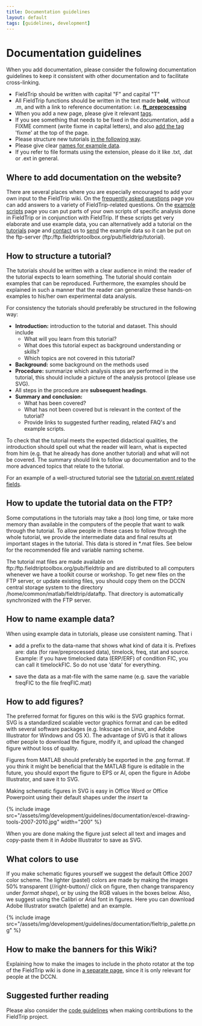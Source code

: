 ```yaml
---
title: Documentation guidelines
layout: default
tags: [guidelines, development]
---
```


# Documentation guidelines

When you add documentation, please consider the following documentation guidelines to keep it consistent with other documentation and to facilitate cross-linking.

-   FieldTrip should be written with capital "F" and capital "T"
-   All FieldTrip functions should be written in the text made **bold**, without .m, and with a link to reference documentation: i.e. **[ft_preprocessing](/reference/ft_preprocessing)**
-   When you add a new page, please give it relevant [tags](/#how_to_add_tags).
-   If you see something that needs to be fixed in the documentation, add a FIXME comment (write fixme in capital letters), and also [add the tag](/#how_to_add_tags) 'fixme' at the top of the page.
-   Please structure new tutorials [in the following way](/#how_to_structure_a_tutorial).
-   Please give clear [names for example data](</#How to name example data>).
-   If you refer to file formats using the extension, please do it like .txt, .dat or .ext in general.

## Where to add documentation on the website?

There are several places where you are especially encouraged to add your own input to the FieldTrip wiki. On the [frequently asked questions](/faq) page you can add answers to a variety of FieldTrip-related questions. On the [example scripts](/example) page you can put parts of your own scripts of specific analysis done in FieldTrip or in conjunction with FieldTrip. If these scripts get very elaborate and use example data, you can alternatively add a tutorial on the [tutorials](/tutorial) page and [contact](/contact) us to [send](/faq/how_should_i_send_example_data_to_the_developers) the example data so it can be put on the ftp-server (ftp:/ftp.fieldtriptoolbox.org/pub/fieldtrip/tutorial).

## How to structure a tutorial?

The tutorials should be written with a clear audience in mind: the reader of the tutorial expects to learn something. The tutorial should contain examples that can be reproduced. Furthermore, the examples should be explained in such a manner that the reader can generalize these hands-on examples to his/her own experimental data analysis.

For consistency the tutorials should preferably be structured in the following way:

-   **Introduction:** introduction to the tutorial and dataset. This should include
    -   What will you learn from this tutorial?
    -   What does this tutorial expect as background understanding or skills?
    -   Which topics are not covered in this tutorial?
-   **Background:** some background on the methods used
-   **Procedure:** summarize which analysis steps are performed in the tutorial, this should include a picture of the analysis protocol (please use SVG).
-   All steps in the procedure are **subsequent headings**.
-   **Summary and conclusion:**
    -   What has been covered?
    -   What has not been covered but is relevant in the context of the tutorial?
    -   Provide links to suggested further reading, related FAQ's and example scripts.

To check that the tutorial meets the expected didactical qualities, the introduction should spell out what the reader will learn, what is expected from him (e.g. that he already has done another tutorial) and what will not be covered. The summary should link to follow up documentation and to the more advanced topics that relate to the tutorial.

For an example of a well-structured tutorial see the [tutorial on event related fields](/tutorial/eventrelatedaveraging).

## How to update the tutorial data on the FTP?

Some computations in the tutorials may take a (too) long time, or take more memory than available in the  computers of the people that want to walk through the tutorial. To allow people in these cases to follow through the whole tutorial, we provide the intermediate data and final results at important stages in the tutorial. This data is stored in \*.mat files. See below for the recommended file and variable naming scheme.

The tutorial mat files are made available on ftp:/ftp.fieldtriptoolbox.org/pub/fieldtrip and are distributed to all computers whenever we have a toolkit course or workshop. To get new files on the FTP server, or update existing files, you should copy them on the DCCN central storage system to the directory /home/common/matlab/fieldtrip/dataftp. That directory is automatically synchronized with the FTP server.

## How to name example data?

When using example data in tutorials, please use consistent naming. That i

-   add a prefix to the data-name that shows what kind of data it is. Prefixes are: data (for raw/preprocessed data), timelock, freq, stat and source. Example: if you have timelocked data (ERP/ERF) of condition FIC, you can call it timelockFIC. So do not use 'data' for everything.

-   save the data as a mat-file with the same name (e.g. save the variable freqFIC to the file freqFIC.mat)

## How to add figures?

The preferred format for figures on this wiki is the SVG graphics format. SVG is a standardized scalable vector graphics format and can be edited with several software packages (e.g. Inkscape on Linux, and Adobe Illustrator for Windows and OS X). The advantage of SVG is that it allows other people to download the figure, modify it, and upload the changed figure without loss of quality.

Figures from MATLAB should preferably be exported in the .png format. If you think it might be beneficial that the MATLAB figure is editable in the future, you should export the figure to EPS or AI, open the figure in Adobe Illustrator, and save it to SVG.

Making schematic figures in SVG is easy in Office Word or Office Powerpoint using their default shapes under the _insert_ ta

{% include image src="/assets/img/development/guidelines/documentation/excel-drawing-tools-2007-2010.jpg" width="200" %}

When you are done making the figure just select all text and images and copy-paste them it in Adobe Illustrator to save as SVG.

## What colors to use

If you make schematic figures yourself we suggest the default Office 2007 color scheme. The lighter (pastel) colors are made by making the images 50% transparent (//right-button// click on figure, then change transparency under _format shape_), or by using the RGB values in the boxes below. Also, we suggest using the Calibri or Arial font in figures. Here you can download Adobe Illustrator swatch (palette) and an example.

{% include image src="/assets/img/development/guidelines/documentation/fieltrip_palette.png" %}

## How to make the banners for this Wiki?

Explaining how to make the images to include in the photo rotator at the top of the FieldTrip wiki is done in [a separate page](/development/wiki_banners), since it is only relevant for people at the DCCN.

## Suggested further reading

Please also consider the [code guidelines](/development/guidelines/code) when making contributions to the FieldTrip project.
